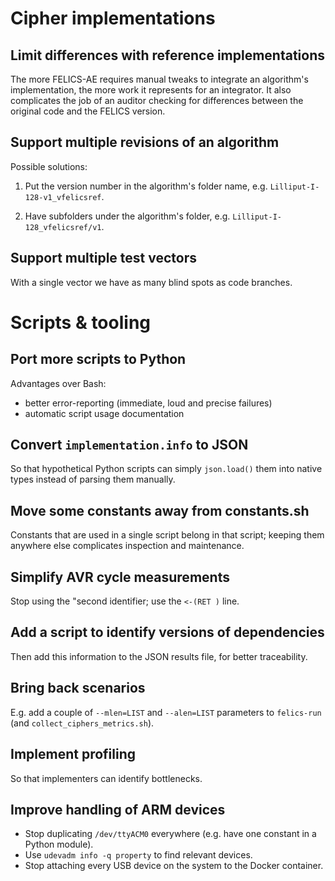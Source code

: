 # Cipher implementations

## Limit differences with reference implementations

The more FELICS-AE requires manual tweaks to integrate an algorithm's
implementation, the more work it represents for an integrator. It also
complicates the job of an auditor checking for differences between the
original code and the FELICS version.

## Support multiple revisions of an algorithm

Possible solutions:

1. Put the version number in the algorithm's folder name,
   e.g. `Lilliput-I-128-v1_vfelicsref`.

2. Have subfolders under the algorithm's folder,
   e.g. `Lilliput-I-128_vfelicsref/v1`.

## Support multiple test vectors

With a single vector we have as many blind spots as code branches.

# Scripts & tooling

## Port more scripts to Python

Advantages over Bash:

- better error-reporting (immediate, loud and precise failures)
- automatic script usage documentation

## Convert `implementation.info` to JSON

So that hypothetical Python scripts can simply `json.load()` them into
native types instead of parsing them manually.

## Move some constants away from constants.sh

Constants that are used in a single script belong in that script;
keeping them anywhere else complicates inspection and maintenance.

## Simplify AVR cycle measurements

Stop using the "second identifier; use the `<-(RET )` line.

## Add a script to identify versions of dependencies

Then add this information to the JSON results file, for better
traceability.

## Bring back scenarios

E.g. add a couple of `--mlen=LIST` and `--alen=LIST` parameters to
`felics-run` (and `collect_ciphers_metrics.sh`).

## Implement profiling

So that implementers can identify bottlenecks.

## Improve handling of ARM devices

- Stop duplicating `/dev/ttyACM0` everywhere (e.g. have one constant
  in a Python module).
- Use `udevadm info -q property` to find relevant devices.
- Stop attaching every USB device on the system to the Docker
  container.
